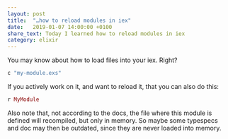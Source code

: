```yaml
---
layout: post
title:  "…how to reload modules in iex"
date:   2019-01-07 14:00:00 +0100
share_text: Today I learned how to reload modules in iex
category: elixir
---
```

You may know about how to load files into your iex. Right?

```elixir
c "my-module.exs"
```

If you actively work on it, and want to reload it, that you can also do this:

```elixir
r MyModule
```

Also note that, not according to the docs, the file where this module is defined will recompiled, but only in memory. So maybe some typespecs and doc may then be outdated, since they are never loaded into memory.
